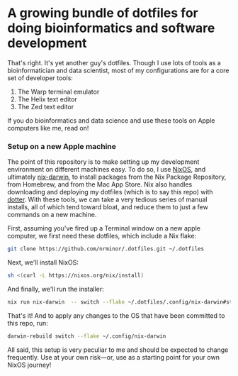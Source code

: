 # A growing bundle of dotfiles for doing bioinformatics and software development

That's right. It's yet another guy's dotfiles. Though I use lots of tools as a bioinformatician and data scientist, most of my configurations are for a core set of developer tools:

1. The Warp terminal emulator
2. The Helix text editor
3. The Zed text editor

If you do bioinformatics and data science and use these tools on Apple computers like me, read on!

### Setup on a new Apple machine

The point of this repository is to make setting up my development environment on different machines easy. To do so, I use [NixOS](https://nixos.org/), and ultimately [nix-darwin](https://github.com/LnL7/nix-darwin), to install packages from the Nix Package Repository, from Homebrew, and from the Mac App Store. Nix also handles downloading and deploying my dotfiles (which is to say this repo) with [dotter](https://github.com/SuperCuber/dotter). With these tools, we can take a very tedious series of manual installs, all of which tend toward bloat, and reduce them to just a few commands on a new machine.

First, assuming you've fired up a Terminal window on a new apple computer, we first need these dotfiles, which include a Nix flake:

```bash
git clone https://github.com/nrminor/.dotfiles.git ~/.dotfiles
```

Next, we'll install NixOS:

```bash
sh <(curl -L https://nixos.org/nix/install)
```

And finally, we'll run the installer:

```bash
nix run nix-darwin  -- switch --flake ~/.dotfiles/.config/nix-darwin#starter
```

That's it! And to apply any changes to the OS that have been committed to this repo, run:

```bash
darwin-rebuild switch --flake ~/.config/nix-darwin
```

All said, this setup is very peculiar to me and should be expected to change frequently. Use at your own risk—or, use as a starting point for your own NixOS journey!


